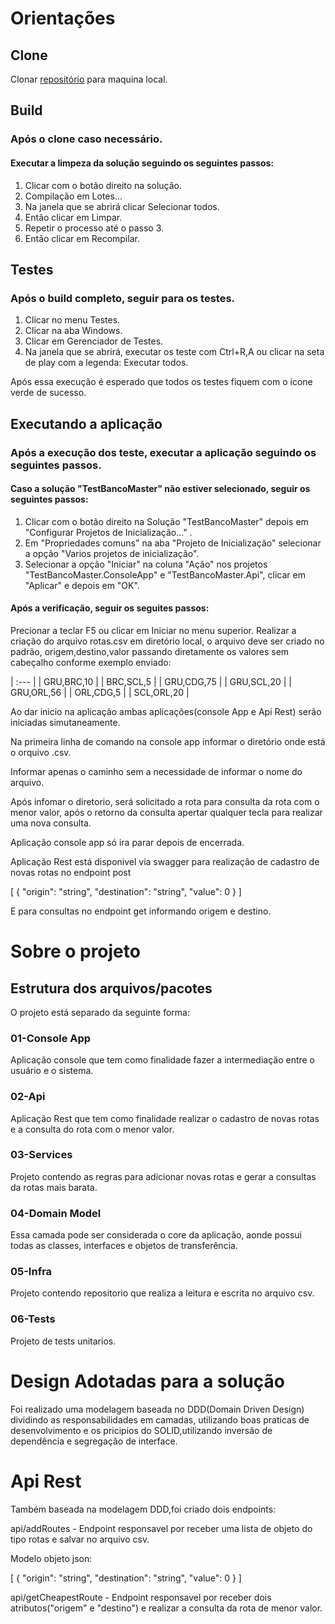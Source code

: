 # Orientações
## Clone
Clonar [repositório](https://github.com/CBordini/TestBancoMaster.git) para maquina local.

## Build
### Após o clone  caso necessário.
#### Executar a limpeza da solução seguindo os seguintes passos:
1. Clicar com o botão direito na solução.
2. Compilação em Lotes...
3. Na janela que se abrirá clicar Selecionar todos.
4. Então clicar em Limpar.
5. Repetir o processo até o passo 3.
6. Então clicar em Recompilar.
## Testes
### Após o build completo, seguir para os testes.
1. Clicar no menu Testes.
2. Clicar na aba Windows.
3. Clicar em Gerenciador de Testes.
4. Na janela que se abrirá, executar os teste com Ctrl+R,A ou clicar na seta de play com a legenda: Executar todos.

Após essa execução é esperado que todos os testes fiquem com o icone verde de sucesso.

## Executando a aplicação
### Após a execução dos teste, executar a aplicação seguindo os seguintes passos.
#### Caso a solução "TestBancoMaster" não estiver selecionado, seguir os seguintes passos:
1. Clicar com o botão direito na Solução "TestBancoMaster" depois em "Configurar Projetos de Inicialização..." .
2. Em "Propriedades comuns" na aba "Projeto de Inicialização" selecionar a opção "Varios projetos de inicialização".
3. Selecionar a opção "Iniciar" na coluna "Ação" nos projetos "TestBancoMaster.ConsoleApp" e "TestBancoMaster.Api", clicar em "Aplicar" e depois em "OK".
#### Após a verificação, seguir os seguites passos:
Precionar a teclar F5 ou clicar em Iniciar no menu superior.
Realizar a criação do arquivo rotas.csv em diretório local, o arquivo deve ser criado no padrão, origem,destino,valor passando diretamente os valores sem cabeçalho conforme exemplo enviado:

| :---         |
| GRU,BRC,10  | 
| BRC,SCL,5    | 
| GRU,CDG,75   | 
| GRU,SCL,20   | 
| GRU,ORL,56   | 
| ORL,CDG,5   | 
| SCL,ORL,20    | 


Ao dar inicio na aplicação ambas aplicações(console App e Api Rest) serão iniciadas simutaneamente.

Na primeira linha de comando na console app informar o diretório onde está o orquivo .csv.

Informar apenas o caminho sem a necessidade de informar o nome do arquivo.

Após infomar o diretorio, será solicitado a rota para consulta da rota com o menor valor, após o retorno da consulta apertar qualquer tecla para realizar uma nova consulta.

Aplicação console app só ira parar depois de encerrada.

Aplicação Rest está disponivel via swagger para realização de cadastro de novas rotas no endpoint post

[
  {
    "origin": "string",
    "destination": "string",
    "value": 0
  }
]

E para consultas no endpoint get informando origem e destino.

# Sobre o projeto
## Estrutura dos arquivos/pacotes
O projeto está separado da seguinte forma:
### 01-Console App
Aplicação console que tem como finalidade fazer a intermediação entre o usuário e o sistema.
### 02-Api
Aplicação Rest que tem como finalidade realizar o cadastro de novas rotas e a consulta do rota com o menor valor.
### 03-Services
Projeto contendo as regras para adicionar novas rotas e gerar a consultas da rotas mais barata.
### 04-Domain Model	
Essa camada pode ser considerada o core da aplicação, aonde possui todas as classes, interfaces e objetos de transferência.
### 05-Infra
Projeto contendo repositorio que realiza a leitura e escrita no arquivo csv.
### 06-Tests	
Projeto de tests unitarios.

# Design Adotadas para a solução
Foi realizado uma modelagem baseada no DDD(Domain Driven Design) dividindo as responsabilidades em camadas, utilizando boas praticas de desenvolvimento e os pricipios do SOLID,utilizando inversão de dependência e segregação de interface.

# Api Rest
Também baseada na modelagem DDD,foi criado dois endpoints:

api/addRoutes - Endpoint responsavel por receber uma lista de objeto do tipo rotas e salvar no arquivo csv.

Modelo objeto json:

[
  {
    "origin": "string",
    "destination": "string",
    "value": 0
  }
]

api/getCheapestRoute - Endpoint responsavel por receber dois atributos("origem" e "destino") e realizar a consulta da rota de menor valor.



